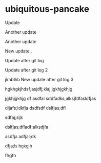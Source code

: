 # ubiquitous-pancake

Update

Another update

Another update

New update..

Update after git log

Update after git log 2

jkhblhb
New update after git log 3

hgkhgkjhdsf;asjdfj;klaj
jgkhjgkhjg

jgkhjgkhjg
df
asdfal
sddfadks;alksjfdfasldfjas

dljafs;ldkfja
dsdfsdf
dslfjas;dfl

sdfaj;sljk

dslfjas;dfladf;alksdjfa

asdfja
adfjal;dk

dfja;ls
hgkgjh

fhgfh

